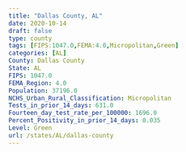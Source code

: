 ```yaml
---
title: "Dallas County, AL"
date: 2020-10-14
draft: false
type: county
tags: [FIPS:1047.0,FEMA:4.0,Micropolitan,Green]
categories: [AL]
County: Dallas County
State: AL
FIPS: 1047.0
FEMA_Region: 4.0
Population: 37196.0
NCHS_Urban_Rural_Classification: Micropolitan
Tests_in_prior_14_days: 631.0
Fourteen_day_test_rate_per_100000: 1696.0
Percent_Positivity_in_prior_14_days: 0.035
Level: Green
url: /states/AL/dallas-county
---
```



